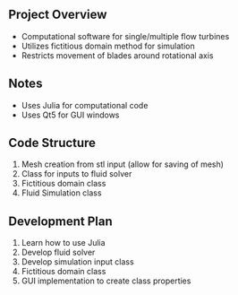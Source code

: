 ## Project Overview

* Computational software for single/multiple flow turbines
* Utilizes fictitious domain method for simulation
* Restricts movement of blades around rotational axis

## Notes

* Uses Julia for computational code
* Uses Qt5 for GUI windows

## Code Structure

1. Mesh creation from stl input (allow for saving of mesh)
1. Class for inputs to fluid solver
1. Fictitious domain class
1. Fluid Simulation class

## Development Plan

1. Learn how to use Julia
1. Develop fluid solver
1. Develop simulation input class
1. Fictitious domain class
1. GUI implementation to create class properties
